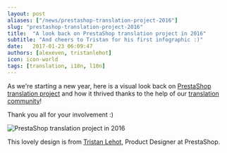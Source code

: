 ```yaml
---
layout: post
aliases: ["/news/prestashop-translation-project-2016"]
slug: "prestashop-translation-project-2016"
title:  "A look back on PrestaShop translation project in 2016"
subtitle: "And cheers to Tristan for his first infographic :)"
date:   2017-01-23 06:09:47
authors: [alexeven, tristanlehot]
icon: icon-world
tags: [translation, i18n, l10n]
---
```


As we're starting a new year, here is a visual look back on [PrestaShop translation project](https://crowdin.com/project/prestashop-official) and how it thrived thanks to the help of our [translation community](http://translators.prestashop.com/)!

Thank you all for your involvement :)

![PrestaShop translation project in 2016](/assets/images/2017/01/PrestaShop_translation_project_2016.jpg)

This lovely design is from [Tristan Lehot](https://twitter.com/TristanDardel), Product Designer at PrestaShop.





